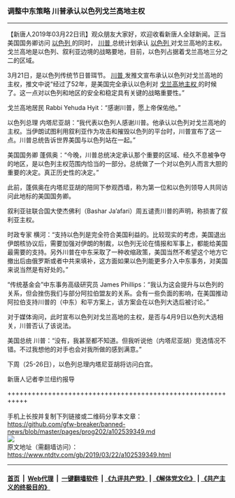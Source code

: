 ### 调整中东策略 川普承认以色列戈兰高地主权
------------------------

<div class="post_content" itemprop="articleBody">
 <p>
  【新唐人2019年03月22日讯】观众朋友大家好，欢迎收看新唐人全球新闻。正当美国国务卿访问
  <a href="https://www.ntdtv.com/gb/以色列.htm">
   以色列
  </a>
  的同时，
  <a href="https://www.ntdtv.com/gb/川普.htm">
   川普
  </a>
  总统计划承认
  <a href="https://www.ntdtv.com/gb/以色列.htm">
   以色列
  </a>
  对戈兰高地的主权。戈兰高地是以色列、叙利亚边境的战略要地，目前，以色列占据着戈兰高地三分之二的区域。
 </p>
 <p>
  3月21日，是以色列传统节日普珥节。
  <a href="https://www.ntdtv.com/gb/川普.htm">
   川普
  </a>
  发推文宣布承认以色列对戈兰高地的主权，推文中说“经过了52年，是美国完全承认以色利对
  <a href="https://www.ntdtv.com/gb/戈兰高地主权.htm">
   戈兰高地主权
  </a>
  的时候了。这一点对以色列和地区的安全和稳定具有关键的战略重要性。”
 </p>
 <p>
  戈兰高地居民 Rabbi Yehuda Hyit：“感谢川普，愿上帝保佑他。”
 </p>
 <p>
  以色列总理 内塔尼亚胡：“我代表以色列人感谢川普。他承认以色列对戈兰高地的主权。当伊朗试图利用叙利亚作为攻击和摧毁以色列的平台时，川普宣布了这一点。川普总统告诉世界美国与以色列站在一起。”
 </p>
 <p>
  美国国务卿 蓬佩奥：“今晚，川普总统决定承认那个重要的区域、经久不息被争夺的地区，是以色列主权范围内恰当的一部分。总统做了一个对以色列人而言大胆的重要的决定。真正历史性的决定。”
 </p>
 <p>
  此前，蓬佩奥在内塔尼亚胡的陪同下参观西墙，称为第一位和以色列领导人共同访问此地标的美国国务卿。
 </p>
 <p>
  叙利亚驻联合国大使杰佛利（Bashar Ja’afari）周五谴责川普的声明，称损害了叙利亚主权。
 </p>
 <p>
  时政专家 横河：“支持以色列是完全符合美国利益的。比较现实的考虑，美国退出伊朗核协议后，需要加强对伊朗的制裁，以色列无论在情报和军事上，都能给美国最需要的支持。另外川普在中东采取了一种收缩政策，美国当然不希望这个地方它撤出后由俄罗斯或者中共来填补，这方面如果以色列能更多介入中东事务，对美国来说当然是有好处的。”
 </p>
 <p>
  “传统基金会”中东事务高级研究员 James Phillips：“我认为这会提升与以色列的关系，但会挫伤我们与部分阿拉伯盟友的关系。会有一些负面的影响，在美国推动阿拉伯支持川普的（中东）和平方案上，该方案会在以色列大选后被讨论。”
 </p>
 <p>
  对于媒体询问，此时宣布以色列对戈兰高地的主权，是否与4月9日以色列大选相关，川普否认了该说法。
 </p>
 <p>
  美国总统 川普：“没有，我甚至都不知道。但我听说他（内塔尼亚胡）竞选情况不错。不过我想他的对手也会对我所做的感到满意。”
 </p>
 <p>
  下周（25-26日），以色列总理内塔尼亚胡将访问白宫。
 </p>
 <p>
  新唐人记者李兰纽约报导
 </p>
 <div class="single_ad">
 </div>
</div>

+++++++++++++++++++++++++++++++++++++++++++++++++++++++++++<br/><br/>
手机上长按并复制下列链接或二维码分享本文章：<br/>
https://github.com/gfw-breaker/banned-news/blob/master/pages/prog202/a102539349.md <br/>
<a href='https://github.com/gfw-breaker/banned-news/blob/master/pages/prog202/a102539349.md'><img src='https://github.com/gfw-breaker/banned-news/blob/master/pages/prog202/a102539349.md.png'/></a> <br/>
原文地址（需翻墙访问）：https://www.ntdtv.com/gb/2019/03/22/a102539349.html


------------------------
#### [首页](https://github.com/gfw-breaker/banned-news/blob/master/README.md) &nbsp;|&nbsp; [Web代理](https://github.com/labour-camp/helloworld) &nbsp;|&nbsp; [一键翻墙软件](https://github.com/gfw-breaker/nogfw/blob/master/README.md) &nbsp;| [《九评共产党》](https://github.com/gfw-breaker/9ping.md/blob/master/README.md#九评之一评共产党是什么) | [《解体党文化》](https://github.com/gfw-breaker/jtdwh.md/blob/master/README.md) | [《共产主义的终极目的》](https://github.com/gfw-breaker/gczydzjmd.md/blob/master/README.md)

